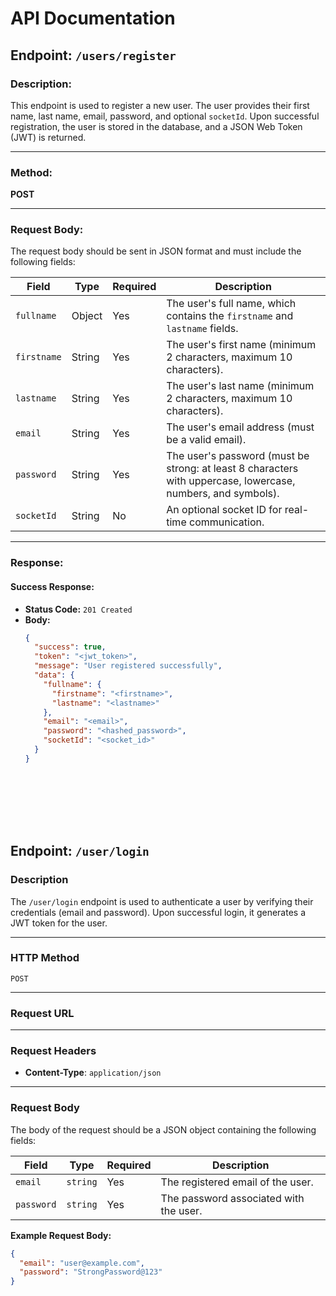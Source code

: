 # API Documentation

## Endpoint: `/users/register`

### Description:
This endpoint is used to register a new user. The user provides their first name, last name, email, password, and optional `socketId`. Upon successful registration, the user is stored in the database, and a JSON Web Token (JWT) is returned.

---

### Method:
**POST**

---

### Request Body:
The request body should be sent in JSON format and must include the following fields:

| Field        | Type   | Required | Description                                                                 |
|--------------|--------|----------|-----------------------------------------------------------------------------|
| `fullname`   | Object | Yes      | The user's full name, which contains the `firstname` and `lastname` fields. |
| `firstname`  | String | Yes      | The user's first name (minimum 2 characters, maximum 10 characters).        |
| `lastname`   | String | Yes      | The user's last name (minimum 2 characters, maximum 10 characters).         |
| `email`      | String | Yes      | The user's email address (must be a valid email).                           |
| `password`   | String | Yes      | The user's password (must be strong: at least 8 characters with uppercase, lowercase, numbers, and symbols). |
| `socketId`   | String | No       | An optional socket ID for real-time communication.                          |

---

### Response:
#### Success Response:
- **Status Code:** `201 Created`
- **Body:**
  ```json
  {
    "success": true,
    "token": "<jwt_token>",
    "message": "User registered successfully",
    "data": {
      "fullname": {
        "firstname": "<firstname>",
        "lastname": "<lastname>"
      },
      "email": "<email>",
      "password": "<hashed_password>",
      "socketId": "<socket_id>"
    }
  }









## Endpoint: `/user/login`

### Description
The `/user/login` endpoint is used to authenticate a user by verifying their credentials (email and password). Upon successful login, it generates a JWT token for the user.

---

### HTTP Method
`POST`

---

### Request URL



---

### Request Headers
- **Content-Type**: `application/json`

---

### Request Body
The body of the request should be a JSON object containing the following fields:

| Field      | Type     | Required | Description                               |
|------------|----------|----------|-------------------------------------------|
| `email`    | `string` | Yes      | The registered email of the user.         |
| `password` | `string` | Yes      | The password associated with the user.    |

**Example Request Body:**
```json
{
  "email": "user@example.com",
  "password": "StrongPassword@123"
}







